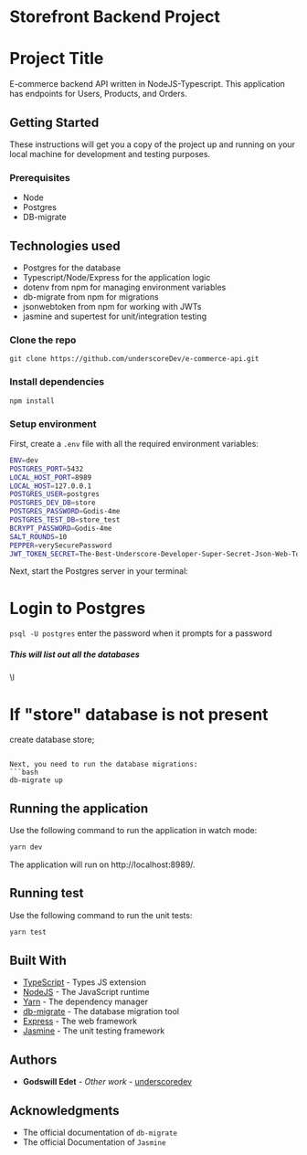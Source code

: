 # Storefront Backend Project

# Project Title

E-commerce backend API written in NodeJS-Typescript. This application has endpoints for Users, Products, and Orders.

## Getting Started

These instructions will get you a copy of the project up and running on your local machine for development and testing
purposes.

### Prerequisites

- Node
- Postgres
- DB-migrate

## Technologies used

- Postgres for the database
- Typescript/Node/Express for the application logic
- dotenv from npm for managing environment variables
- db-migrate from npm for migrations
- jsonwebtoken from npm for working with JWTs
- jasmine and supertest for unit/integration testing

### Clone the repo

`git clone https://github.com/underscoreDev/e-commerce-api.git`

### Install dependencies

`npm install`

<!-- ### Starting the server

`npm run dev`

### Run test

`npm run test` -->

### Setup environment

First, create a `.env` file with all the required environment variables:

```bash
ENV=dev
POSTGRES_PORT=5432
LOCAL_HOST_PORT=8989
LOCAL_HOST=127.0.0.1
POSTGRES_USER=postgres
POSTGRES_DEV_DB=store
POSTGRES_PASSWORD=Godis-4me
POSTGRES_TEST_DB=store_test
BCRYPT_PASSWORD=Godis-4me
SALT_ROUNDS=10
PEPPER=verySecurePassword
JWT_TOKEN_SECRET=The-Best-Underscore-Developer-Super-Secret-Json-Web-Token

```

Next, start the Postgres server in your terminal:

# Login to Postgres

`psql -U postgres`
enter the password when it prompts for a password

##### This will list out all the databases

\l

# If "store" database is not present

create database store;

````

Next, you need to run the database migrations:
```bash
db-migrate up
````

## Running the application

Use the following command to run the application in watch mode:

```bash
yarn dev
```

The application will run on http://localhost:8989/.

## Running test

Use the following command to run the unit tests:

```bash
yarn test
```

## Built With

- [TypeScript](https://www.typescriptlang.org/) - Types JS extension
- [NodeJS](https://nodejs.org/) - The JavaScript runtime
- [Yarn](https://yarnpkg.com/) - The dependency manager
- [db-migrate](https://db-migrate.readthedocs.io/en/latest/) - The database migration tool
- [Express](https://expressjs.com) - The web framework
- [Jasmine](https://jasmine.github.io/) - The unit testing framework

## Authors

- **Godswill Edet** - _Other work_ - [underscoredev](https://github.com/underscoreDev)

## Acknowledgments

- The official documentation of `db-migrate`
- The official Documentation of `Jasmine`
